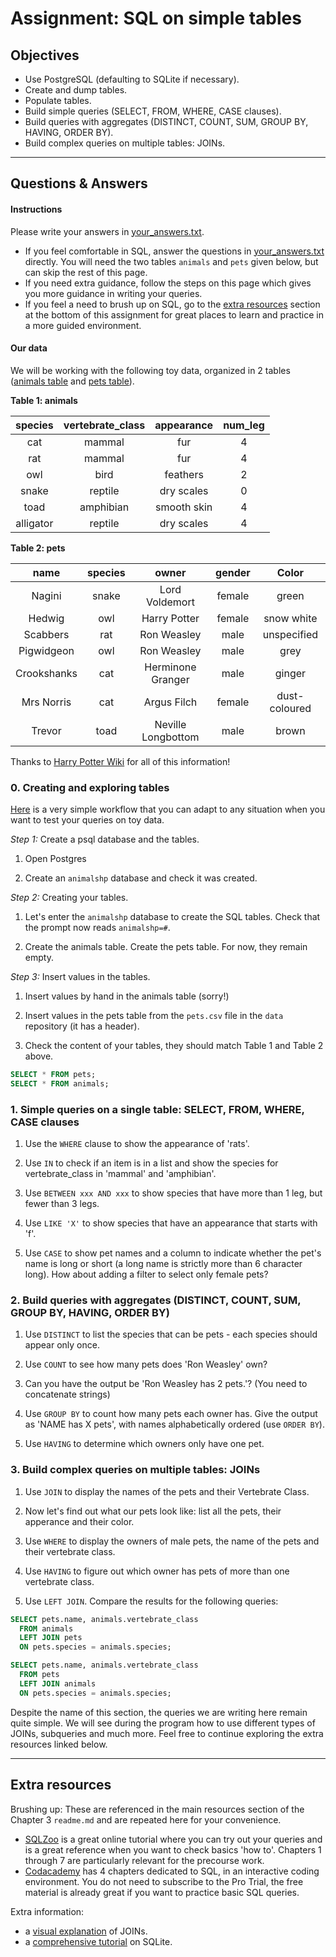 # Assignment: SQL on simple tables

## Objectives

- Use PostgreSQL (defaulting to SQLite if necessary).
- Create and dump tables.
- Populate tables.
- Build simple queries (SELECT, FROM, WHERE, CASE clauses).
- Build queries with aggregates (DISTINCT, COUNT, SUM, GROUP BY, HAVING, ORDER BY).
- Build complex queries on multiple tables: JOINs.

_______________________________________

## Questions & Answers

#### Instructions

Please write your answers in [your_answers.txt](your_answers.txt).
- If you feel comfortable in SQL, answer the questions in [your_answers.txt](your_answers.txt) directly. You will need the two tables `animals` and `pets` given below, but can skip the rest of this page.
- If you need extra guidance, follow the steps on this page which gives you more guidance in writing your queries.
- If you feel a need to brush up on SQL, go to the [extra resources](#extra-resources) section at the bottom of this assignment for great places to learn and practice in a more guided environment.

#### Our data
We will be working with the following toy data, organized in 2 tables ([animals table](../data/animals.csv) and [pets table](../data/pets.csv)).

<b>Table 1: animals</b>

| species   | vertebrate_class | appearance  | num_leg  |
| :-------: | :--------------: | :---------: | :------: |
| cat       | mammal           | fur         | 4        |
| rat       | mammal           | fur         | 4        |
| owl       | bird             | feathers    | 2        |
| snake     | reptile          | dry scales  | 0        |
| toad      | amphibian        | smooth skin | 4        |
| alligator | reptile          | dry scales  | 4        |

<b>Table 2: pets</b>

| name        | species | owner             | gender | Color         |
| :---------: | :----: | :----------------: | :----: | :-----------: |
| Nagini      | snake  | Lord Voldemort     | female | green         |
| Hedwig      | owl    | Harry Potter       | female | snow white    |
| Scabbers    | rat    | Ron Weasley        | male   | unspecified   |
| Pigwidgeon  | owl    | Ron Weasley        | male   | grey          |
| Crookshanks | cat    | Herminone Granger  | male   | ginger        |
| Mrs Norris  | cat    | Argus Filch        | female | dust-coloured |
| Trevor      | toad   | Neville Longbottom | male   | brown         |

Thanks to [Harry Potter Wiki](http://www.harrypotter.wikia.com) for all of this information!



### 0. Creating and exploring tables

[Here](../resources/create_sql_table.md) is a very simple workflow that you can adapt to any situation when you want to test your queries on toy data.


*Step 1:* Create a psql database and the tables.

1. Open Postgres

2. Create an `animalshp` database and check it was created.


*Step 2:* Creating your tables.

1. Let's enter the `animalshp` database to create the SQL tables. Check that the prompt now reads `animalshp=#`.

2. Create the animals table. Create the pets table. For now, they remain empty.


*Step 3:* Insert values in the tables.

1. Insert values by hand in the animals table (sorry!)

2. Insert values in the pets table from the `pets.csv` file in the `data` repository (it has a header).

3. Check the content of your tables, they should match Table 1 and Table 2 above.

  ```SQL
  SELECT * FROM pets;
  SELECT * FROM animals;
  ```

### 1. Simple queries on a single table: SELECT, FROM, WHERE, CASE clauses

1. Use the `WHERE` clause to show the appearance of 'rats'.

2. Use `IN` to check if an item is in a list and show the species for vertebrate_class in 'mammal' and 'amphibian'.

3. Use `BETWEEN xxx AND xxx` to show species that have more than 1 leg, but fewer than 3 legs.

4. Use `LIKE 'X'` to show species that have an appearance that starts with 'f'.

5. Use `CASE` to show pet names and a column to indicate whether the pet's name is long or short (a long name is strictly more than 6 character long). How about adding a filter to select only female pets?


### 2. Build queries with aggregates (DISTINCT, COUNT, SUM, GROUP BY, HAVING, ORDER BY)

1. Use `DISTINCT` to list the species that can be pets - each species should appear only once.

2. Use `COUNT` to see how many pets does 'Ron Weasley' own?

3. Can you have the output be 'Ron Weasley has 2 pets.'? (You need to concatenate strings)

4. Use `GROUP BY` to count how many pets each owner has. Give the output as 'NAME has X pets', with names alphabetically ordered (use `ORDER BY`).

5. Use `HAVING` to determine which owners only have one pet.

### 3. Build complex queries on multiple tables: JOINs

1. Use `JOIN`  to display the names of the pets and their Vertebrate Class.

2. Now let's find out what our pets look like: list all the pets, their apperance and their color.

3. Use `WHERE` to display the owners of male pets, the name of the pets and their vertebrate class.

4. Use `HAVING` to figure out which owner has pets of more than one vertebrate class.

5. Use `LEFT JOIN`. Compare the results for the following queries:

  ```SQL
  SELECT pets.name, animals.vertebrate_class
    FROM animals
    LEFT JOIN pets
    ON pets.species = animals.species;
  ```

  ```SQL
  SELECT pets.name, animals.vertebrate_class
    FROM pets
    LEFT JOIN animals
    ON pets.species = animals.species;
  ```

Despite the name of this section, the queries we are writing here remain quite simple. We will see during the program how to use different types of JOINs, subqueries and much more. Feel free to continue exploring the extra resources linked below.

_______________________________________
## Extra resources

Brushing up: These are referenced in the main resources section of the Chapter 3 `readme.md` and are repeated here for your convenience.
- [SQLZoo](http://sqlzoo.net/wiki/SQL_Tutorial) is a great online tutorial where you can try out your queries and is a great reference when you want to check basics 'how to'. Chapters 1 through 7 are particularly relevant for the precourse work.
- [Codacademy](https://www.codecademy.com/learn/learn-sql) has 4 chapters dedicated to SQL, in an interactive coding environment. You do not need to subscribe to the Pro Trial, the free material is already great if you want to practice basic SQL queries.

Extra information:
- a [visual explanation](https://blog.codinghorror.com/a-visual-explanation-of-sql-joins/) of JOINs.
- a [comprehensive tutorial](https://www.tutorialspoint.com/sqlite/index.htm) on SQLite.
